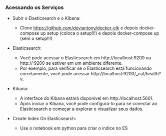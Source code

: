 ### Acessando os Serviços

- Subir o Elasticsearch e o Kibana: 

    - Clone https://github.com/deviantony/docker-elk  e depois docker-compose up setup (coloca o setup!!!) e depois docker-compose up  (sem o setup!!!)

- Elasticsearch:

    - Você pode acessar o Elasticsearch em http://localhost:9200 ou http://<seu-ip>:9200 se estiver em um ambiente diferente.
    - Por exemplo, para verificar se o Elasticsearch está funcionando corretamente, você pode acessar http://localhost:9200/_cat/health?v.

- Kibana:

    - A interface do Kibana estará disponível em http://localhost:5601.
    - Após iniciar o Kibana, você pode configurá-lo para se conectar ao Elasticsearch e começar a explorar e visualizar seus dados.

- Create Index On Elasticsearch:
  
    - Use o notebook em python para criar o indice no ES